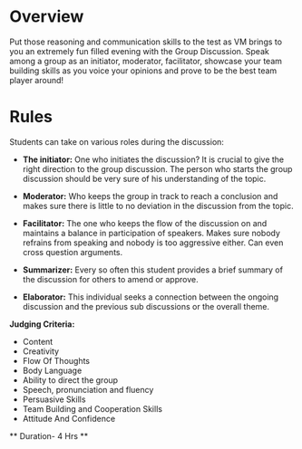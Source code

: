 <!-- TITLE: Group Discussion -->
<!-- SUBTITLE: A quick summary of Gd -->

# Overview
Put those reasoning and communication skills to the test as VM brings to you an extremely fun filled evening with the Group Discussion.
Speak among a group as an initiator, moderator, facilitator, showcase your team building skills as you voice your opinions and prove to be the best team player around!

# Rules 
Students can take on various roles during the discussion:

- **The initiator:** One who initiates the discussion? It is crucial to give the right direction to the group discussion. The person who starts the group discussion should be very sure of his understanding of the topic.

-  **Moderator:** Who keeps the group in track to reach a conclusion and makes sure there is little to no deviation in the discussion from the topic.

- **Facilitator:** The one who keeps the flow of the discussion on and maintains a balance in participation of speakers. Makes sure nobody refrains from speaking and nobody is too aggressive either. Can even cross question arguments.

- **Summarizer:** Every so often this student provides a brief summary of the discussion for others to amend or approve.

- **Elaborator:** This individual seeks a connection between the ongoing discussion and the previous sub discussions or the overall theme.

**Judging Criteria:**

- Content
- Creativity
- Flow Of Thoughts
- Body Language
- Ability to direct the group
- Speech, pronunciation and fluency
- Persuasive Skills
- Team Building and Cooperation Skills
- Attitude And Confidence

** Duration- 4 Hrs **


